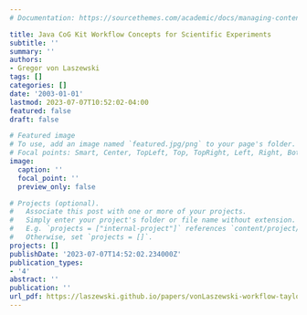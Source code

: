 ```yaml
---
# Documentation: https://sourcethemes.com/academic/docs/managing-content/

title: Java CoG Kit Workflow Concepts for Scientific Experiments
subtitle: ''
summary: ''
authors:
- Gregor von Laszewski
tags: []
categories: []
date: '2003-01-01'
lastmod: 2023-07-07T10:52:02-04:00
featured: false
draft: false

# Featured image
# To use, add an image named `featured.jpg/png` to your page's folder.
# Focal points: Smart, Center, TopLeft, Top, TopRight, Left, Right, BottomLeft, Bottom, BottomRight.
image:
  caption: ''
  focal_point: ''
  preview_only: false

# Projects (optional).
#   Associate this post with one or more of your projects.
#   Simply enter your project's folder or file name without extension.
#   E.g. `projects = ["internal-project"]` references `content/project/deep-learning/index.md`.
#   Otherwise, set `projects = []`.
projects: []
publishDate: '2023-07-07T14:52:02.234000Z'
publication_types:
- '4'
abstract: ''
publication: ''
url_pdf: https://laszewski.github.io/papers/vonLaszewski-workflow-taylor-anl.pdf
---
```


